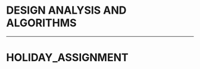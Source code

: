 # DESIGN ANALYSIS AND ALGORITHMS
----------------------------------------------------------------------------------------------------------------------
# HOLIDAY_ASSIGNMENT 
